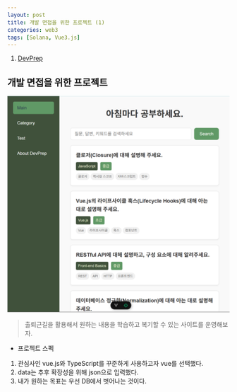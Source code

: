 ```yaml
---
layout: post
title: 개발 면접을 위한 프로젝트 (1)
categories: web3
tags: [Solana, Vue3.js]
---
```


1. [DevPrep](#개발-면접을-위한-프로젝트)

## 개발 면접을 위한 프로젝트

![초기 디자인](image.png)

> 출퇴근길을 활용해서 원하는 내용을 학습하고 복기할 수 있는 사이트를 운영해보자.

- 프로젝트 스펙
1. 관심사인 vue.js와 TypeScript를 꾸준하게 사용하고자 vue를 선택했다.
2. data는 추후 확장성을 위해 json으로 입력했다.
3. 내가 원하는 목표는 우선 DB에서 벗어나는 것이다.
